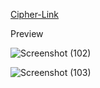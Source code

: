 [Cipher-Link](https://noobpro07.github.io/cipher-link/)

Preview

![Screenshot (102)](https://github.com/noobpro07/cipher-link/assets/112300343/4fe2ed6c-bb27-4a8d-84a3-1449aee8b0ad)

![Screenshot (103)](https://github.com/noobpro07/cipher-link/assets/112300343/1d2b3a8a-a6fa-489b-90d7-56215c98bbf3)
